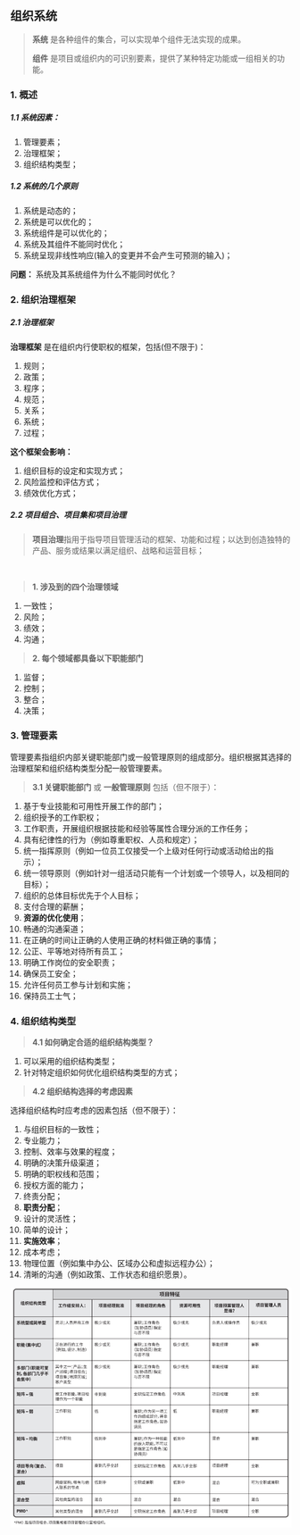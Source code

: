 
## 组织系统

> **系统** 是各种组件的集合，可以实现单个组件无法实现的成果。
> 
> **组件** 是项目或组织内的可识别要素，提供了某种特定功能或一组相关的功能。

### 1. 概述

##### 1.1 系统因素：

1. 管理要素；
2. 治理框架；
3. 组织结构类型；


##### 1.2 系统的几个原则
1. 系统是动态的；
2. 系统是可以优化的；
3. 系统组件是可以优化的；
4. 系统及其组件不能同时优化；
5. 系统呈现非线性响应(输入的变更并不会产生可预测的输入)；

**问题：**
系统及其系统组件为什么不能同时优化？


### 2. 组织治理框架

##### 2.1 治理框架

**治理框架** 是在组织内行使职权的框架，包括(但不限于)：

1. 规则；
2. 政策；
3. 程序；
4. 规范；
5. 关系；
6. 系统；
7. 过程；

**这个框架会影响：**

1. 组织目标的设定和实现方式；
2. 风险监控和评估方式；
3. 绩效优化方式；

##### 2.2 项目组合、项目集和项目治理

>**项目治理**指用于指导项目管理活动的框架、功能和过程；以达到创造独特的产品、服务或结果以满足组织、战略和运营目标；

<br>

>**1. 涉及到的四个治理领域**

1. 一致性；
2. 风险；
3. 绩效；
4. 沟通；


>**2. 每个领域都具备以下职能部门**

1. 监督；
2. 控制；
3. 整合；
4. 决策；


### 3. 管理要素

管理要素指组织内部关键职能部门或一般管理原则的组成部分。组织根据其选择的治理框架和组织结构类型分配一般管理要素。

> **3.1 关键职能部门** 或 **一般管理原则** 包括（但不限于）：

1. 基于专业技能和可用性开展工作的部门；
2. 组织授予的工作职权；
3. 工作职责，开展组织根据技能和经验等属性合理分派的工作任务；
4. 具有纪律性的行为（例如尊重职权、人员和规定）；
5. 统一指挥原则（例如一位员工仅接受一个上级对任何行动或活动给出的指示）；
6. 统一领导原则（例如针对一组活动只能有一个计划或一个领导人，以及相同的目标）；
7. 组织的总体目标优先于个人目标；
8. 支付合理的薪酬；
9. **资源的优化使用**；
10. 畅通的沟通渠道；
11. 在正确的时间让正确的人使用正确的材料做正确的事情；
12. 公正、平等地对待所有员工；
13. 明确工作岗位的安全职责；
14. 确保员工安全；
15. 允许任何员工参与计划和实施；
16. 保持员工士气；


### 4. 组织结构类型

>**4.1 如何确定合适的组织结构类型？**

1. 可以采用的组织结构类型；
2. 针对特定组织如何优化组织结构类型的方式；


>**4.2 组织结构选择的考虑因素**

选择组织结构时应考虑的因素包括（但不限于）：

1. 与组织目标的一致性；
2. 专业能力；
3. 控制、效率与效果的程度；
4. 明确的决策升级渠道；
5. 明确的职权线和范围；
6. 授权方面的能力；
7. 终责分配；
8. **职责分配**；
9. 设计的灵活性；
10. 简单的设计；
11. **实施效率**；
12. 成本考虑；
13. 物理位置（例如集中办公、区域办公和虚拟远程办公）；
14. 清晰的沟通（例如政策、工作状态和组织愿景）。

![](./img/2.4组织系统.png)





